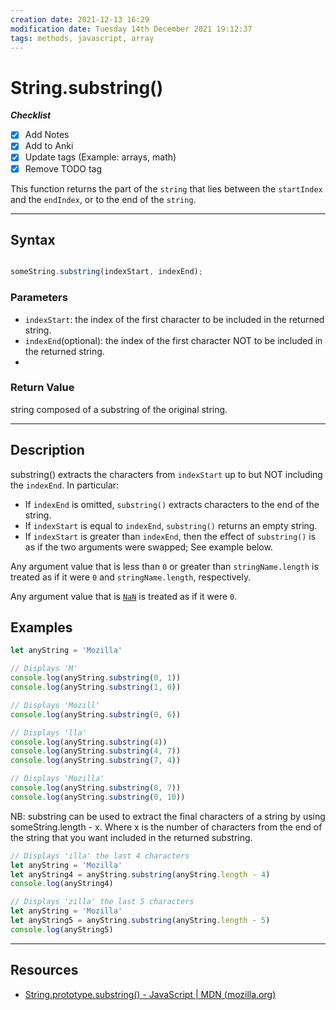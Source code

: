 ```yaml
---
creation date: 2021-12-13 16:29
modification date: Tuesday 14th December 2021 19:12:37
tags: methods, javascript, array
---
```



# String.substring()

**_Checklist_**

- [x] Add Notes
- [x] Add to Anki
- [x] Update tags (Example: arrays, math)
- [x] Remove TODO tag

This function returns the part of the `string` that lies between the `startIndex` and the `endIndex`, or to the end of the `string`.


---

## Syntax

```js

someString.substring(indexStart, indexEnd);


```

### Parameters
- `indexStart`: the index of the first character to be included in the returned string.
- `indexEnd`(optional): the index of the first character NOT to be included in the returned string. 
- 

### Return Value

string composed of a substring of the original string. 



---

## Description

substring() extracts the characters from `indexStart` up to but NOT including the `indexEnd`.  In particular:

-   If `indexEnd` is omitted, `substring()` extracts characters to the end of the string.
-   If `indexStart` is equal to `indexEnd`, `substring()` returns an empty string.
-   If `indexStart` is greater than `indexEnd`, then the effect of `substring()` is as if the two arguments were swapped; See example below.

Any argument value that is less than `0` or greater than `stringName.length` is treated as if it were `0` and `stringName.length`, respectively.

Any argument value that is [`NaN`](https://developer.mozilla.org/en-US/docs/Web/JavaScript/Reference/Global_Objects/NaN) is treated as if it were `0`.

## Examples
```js
let anyString = 'Mozilla'

// Displays 'M'
console.log(anyString.substring(0, 1))
console.log(anyString.substring(1, 0))

// Displays 'Mozill'
console.log(anyString.substring(0, 6))

// Displays 'lla'
console.log(anyString.substring(4))
console.log(anyString.substring(4, 7))
console.log(anyString.substring(7, 4))

// Displays 'Mozilla'
console.log(anyString.substring(0, 7))
console.log(anyString.substring(0, 10))
```


NB: substring can be used to extract the final characters of a string by using someString.length - x. Where x is the number of characters from the end of the string that you want included in the returned substring. 


```js
// Displays 'illa' the last 4 characters
let anyString = 'Mozilla'
let anyString4 = anyString.substring(anyString.length - 4)
console.log(anyString4)

// Displays 'zilla' the last 5 characters
let anyString = 'Mozilla'
let anyString5 = anyString.substring(anyString.length - 5)
console.log(anyString5)
```



---


## Resources
- [String.prototype.substring() - JavaScript | MDN (mozilla.org)](https://developer.mozilla.org/en-US/docs/Web/JavaScript/Reference/Global_Objects/String/substring)

